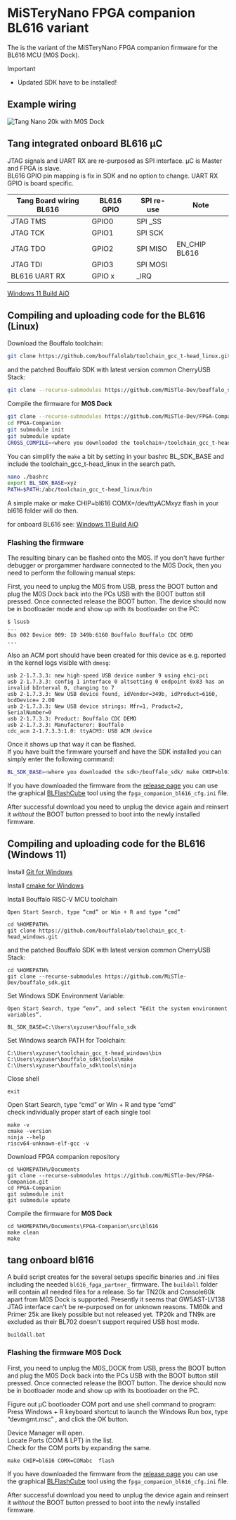 # MiSTeryNano FPGA companion BL616 variant

The is the variant of the MiSTeryNano FPGA companion firmware
for the BL616 MCU (M0S Dock).

> [!IMPORTANT]
> * Updated SDK have to be installed!  

## Example wiring

![Tang Nano 20k with M0S Dock](m0s_dock_tn20k.png)  

## Tang integrated onboard BL616 µC

JTAG signals and UART RX are re-purposed as SPI interface. µC is Master and FPGA is slave.  
BL616 GPIO pin mapping is fix in SDK and no option to change. UART RX GPIO is board specific.

|Tang Board wiring BL616|BL616 GPIO|SPI re-use|Note|
|-------------|-----|--------|-----|
|JTAG TMS     |GPIO0|SPI _SS |  |
|JTAG TCK     |GPIO1|SPI SCK |  |
|JTAG TDO     |GPIO2|SPI MISO| EN_CHIP BL616 |
|JTAG TDI     |GPIO3|SPI MOSI|  |
|BL616 UART RX|GPIO x|_IRQ    |  |

[Windows 11 Build AiO](#tang-onboard-bl616)

## Compiling and uploading code for the BL616 (Linux)

Download the Bouffalo toolchain:

```bash
git clone https://github.com/bouffalolab/toolchain_gcc_t-head_linux.git
```

and the patched Bouffalo SDK with latest version common CherryUSB Stack:  
```bash
git clone --recurse-submodules https://github.com/MiSTle-Dev/bouffalo_sdk.git
```

Compile the firmware for **M0S Dock**

```bash
git clone --recurse-submodules https://github.com/MiSTle-Dev/FPGA-Companion.git
cd FPGA-Companion
git submodule init
git submodule update
CROSS_COMPILE=<where you downloaded the toolchain>/toolchain_gcc_t-head_linux/bin/riscv64-unknown-elf- BL_SDK_BASE=<where you downloaded the sdk>/bouffalo_sdk/ make
```

You can simplify the ```make``` a bit by setting in your bashrc BL_SDK_BASE and include the toolchain_gcc_t-head_linux in the search path.

```bash
nano ./bashrc
export BL_SDK_BASE=xyz 
PATH=$PATH:/abc/toolchain_gcc_t-head_linux/bin
```

A simple make or make CHIP=bl616 COMX=/dev/ttyACMxyz flash in your bl616 folder will do then.

for onboard BL616 see: [Windows 11 Build AiO](#tang-onboard-bl616)

### Flashing the firmware

The resulting binary can be flashed onto the M0S. If you don't have
further debugger or prorgammer hardware connected to the M0S Dock, then
you need to perform the following manual steps:

First, you need to unplug the M0S from USB, press the BOOT button and plug the M0S Dock back into the PCs USB with the
BOOT button still pressed. Once connected release the BOOT button. The device
should now be in bootloader mode and show up with its bootloader on the PC:

```bash
$ lsusb
...
Bus 002 Device 009: ID 349b:6160 Bouffalo Bouffalo CDC DEMO
...
```

Also an ACM port should have been created for this device as e.g.
reported in the kernel logs visible with ```dmesg```:

```text
usb 2-1.7.3.3: new high-speed USB device number 9 using ehci-pci
usb 2-1.7.3.3: config 1 interface 0 altsetting 0 endpoint 0x83 has an invalid bInterval 0, changing to 7
usb 2-1.7.3.3: New USB device found, idVendor=349b, idProduct=6160, bcdDevice= 2.00
usb 2-1.7.3.3: New USB device strings: Mfr=1, Product=2, SerialNumber=0
usb 2-1.7.3.3: Product: Bouffalo CDC DEMO
usb 2-1.7.3.3: Manufacturer: Bouffalo
cdc_acm 2-1.7.3.3:1.0: ttyACM3: USB ACM device
```

Once it shows up that way it can be flashed.  
If you have built the firmware yourself and have the SDK installed you can simply enter the following command:

```bash
BL_SDK_BASE=<where you downloaded the sdk>/bouffalo_sdk/ make CHIP=bl616 COMX=/dev/ttyACM3 flash
```

If you have downloaded the firmware from the [release page](https://github.com/MiSTle-Dev/FPGA-Companion/releases) you can use the graphical [BLFlashCube](https://github.com/CherryUSB/bouffalo_sdk/tree/master/tools/bflb_tools/bouffalo_flash_cube) tool using the ```fpga_companion_bl616_cfg.ini``` file.

After successful download you need to unplug the device again and reinsert it *without* the BOOT button pressed to boot into the newly installed firmware.

## Compiling and uploading code for the BL616 (Windows 11)

Install [Git for Windows](https://gitforwindows.org)

Install [cmake for Windows](https://cmake.org/download)

Install Bouffalo RISC-V MCU toolchain

```shell
Open Start Search, type “cmd” or Win + R and type “cmd” 

cd %HOMEPATH%
git clone https://github.com/bouffalolab/toolchain_gcc_t-head_windows.git
```

and the patched Bouffalo SDK with latest version common CherryUSB Stack:  

```shell
cd %HOMEPATH%
git clone --recurse-submodules https://github.com/MiSTle-Dev/bouffalo_sdk.git
```

Set Windows SDK Environment Variable:  

```text
Open Start Search, type “env”, and select “Edit the system environment variables”.  
  
BL_SDK_BASE=C:\Users\xyzuser\bouffalo_sdk
```

Set Windows search PATH for Toolchain:  

```shell
C:\Users\xyzuser\toolchain_gcc_t-head_windows\bin
C:\Users\xyzuser\bouffalo_sdk\tools\make
C:\Users\xyzuser\bouffalo_sdk\tools\ninja
```

Close shell

```shell
exit
```

Open Start Search, type “cmd” or Win + R and type “cmd”  
check individually proper start of each single tool

```shell
make -v
cmake -version
ninja --help
riscv64-unknown-elf-gcc -v
```

Download FPGA companion repository

```shell
cd %HOMEPATH%/Documents
git clone --recurse-submodules https://github.com/MiSTle-Dev/FPGA-Companion.git
cd FPGA-Companion
git submodule init
git submodule update
```

Compile the firmware for **M0S Dock**  

```shell
cd %HOMEPATH%/Documents\FPGA-Companion\src\bl616
make clean
make
```

## tang onboard bl616

A build script creates for the several setups specific binaries and .ini files including the needed ``bl616_fpga_partner_`` firmware. The ``buildall`` folder will contain all needed files for a release. So far TN20k and Console60k apart from M0S Dock is supported. Presently it seems that GW5AST-LV138 JTAG interface can't be re-purposed on for unknown reasons. TM60k and Primer 25k are likely possible but not released yet. TP20k and TN9k are excluded as their BL702 doesn't support required USB host mode.

```shell
buildall.bat
```

### Flashing the firmware M0S Dock

First, you need to unplug the M0S_DOCK from USB, press the BOOT button and plug the M0S Dock back into the PCs USB with the
BOOT button still pressed. Once connected release the BOOT button. The device
should now be in bootloader mode and show up with its bootloader on the PC.

Figure out µC bootloader COM port and use shell command to program:  
Press Windows + R keyboard shortcut to launch the Windows Run box, type “devmgmt.msc” , and click the OK button.  

Device Manager will open.  
Locate Ports (COM & LPT) in the list.  
Check for the COM ports by expanding the same.  

```shell
make CHIP=bl616 COMX=COMabc  flash
```

If you have downloaded the firmware from the [release page](https://github.com/MiSTle-Dev/FPGA-Companion/releases) you can use the graphical [BLFlashCube](https://github.com/CherryUSB/bouffalo_sdk/tree/master/tools/bflb_tools/bouffalo_flash_cube) tool using the ```fpga_companion_bl616_cfg.ini``` file.

After successful download you need to unplug the device again and reinsert it *without* the BOOT button pressed to boot into the newly installed firmware.
